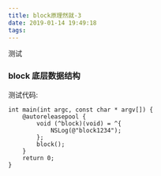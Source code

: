 ```yaml
---
title: block原理然就-3
date: 2019-01-14 19:49:18
tags:
---
```


测试

### block 底层数据结构

测试代码:

```
int main(int argc, const char * argv[]) {
    @autoreleasepool {
        void (^block)(void) = ^{
            NSLog(@"block1234");
        };
        block();
    }
    return 0;
}
```


